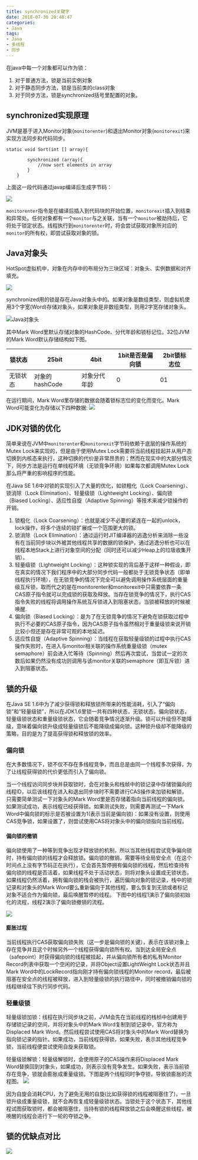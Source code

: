 ```yaml
---
title: synchronized关键字
date: 2018-07-30 20:48:47
categories: 
- Java
tags:
- Java
- 多线程
- 同步
---
```


在java中每一个对象都可以作为锁：

1. 对于普通方法，锁是当前实例对象
2. 对于静态同步方法，锁是当前类的class对象
3. 对于同步方法，锁是synchronized括号里配置的对象。


## synchronized实现原理
JVM是基于进入Monitor对象(`monitorenter`)和退出Monitor对象(`monitorexit`)来实现方法同步和代码同步。

```
static void Sort(int [] array){

		synchronized (array){
			//now sort elements in array
		}
	}
```

上面这一段代码通过javap编译后生成字节码：

![](synchronized关键字/synchronized.png)

`monitorenter`指令是在编译后插入到代码块的开始位置，`monitorexit`插入到结束和异常处。任何对象都有一个`monitor`与之关联，当有一个`monitor`被劫持后，它将处于锁定状态。线程执行到`monitorenter`时，将会尝试获取对象所对应的`monitor`的所有权，即尝试获取对象的锁。

## Java对象头

HotSpot虚拟机中，对象在内存中的布局分为三块区域：对象头、实例数据和对齐填充。

![](synchronized关键字/javahead.png)

synchronized用的锁是存在Java对象头中的。如果对象是数组类型，则虚拟机使用3个字宽(Word)存储对象头，如果对象是非数组类型，则用2字宽存储对象头。

![Java对象头](synchronized关键字/java_head2.png)

其中Mark Word里默认存储对象的HashCode、分代年龄和锁标记位。32位JVM的Mark Word默认存储结构如下图。

锁状态    | 25bit       | 4bit        |1bit是否是偏向锁 |2bit锁标志位
------   | -------     |-----------  |---------------|-----------
无锁状态  | 对象的hashCode|对象分代年龄  |       0       | 01

在运行期间，Mark Word里存储的数据会随着锁标志位的变化而变化。Mark Word可能变化为存储以下四种数据:
![](synchronized关键字/mark_word.png)

## JDK对锁的优化

简单来说在JVM中`monitorenter`和`monitorexit`字节码依赖于底层的操作系统的Mutex Lock来实现的，但是由于使用Mutex Lock需要将当前线程挂起并从用户态切换到内核态来执行，这种切换的代价是非常昂贵的；然而在现实中的大部分情况下，同步方法是运行在单线程环境（无锁竞争环境）如果每次都调用Mutex Lock那么将严重的影响程序的性能。

在Java SE 1.6中对锁的实现引入了大量的优化，如锁粗化（Lock Coarsening）、锁消除（Lock Elimination）、轻量级锁（Lightweight Locking）、偏向锁（Biased Locking）、适应性自旋（Adaptive Spinning）等技术来减少锁操作的开销。

1. 锁粗化（Lock Coarsening）：也就是减少不必要的紧连在一起的unlock，lock操作，将多个连续的锁扩展成一个范围更大的锁。
2. 锁消除（Lock Elimination）：通过运行时JIT编译器的逃逸分析来消除一些没有在当前同步块以外被其他线程共享的数据的锁保护，通过逃逸分析也可以在线程本地Stack上进行对象空间的分配（同时还可以减少Heap上的垃圾收集开销）。
3. 轻量级锁（Lightweight Locking）：这种锁实现的背后基于这样一种假设，即在真实的情况下我们程序中的大部分同步代码一般都处于无锁竞争状态（即单线程执行环境），在无锁竞争的情况下完全可以避免调用操作系统层面的重量级互斥锁，取而代之的是在monitorenter和monitorexit中只需要依靠一条CAS原子指令就可以完成锁的获取及释放。当存在锁竞争的情况下，执行CAS指令失败的线程将调用操作系统互斥锁进入到阻塞状态，当锁被释放的时候被唤醒.
4. 偏向锁（Biased Locking）：是为了在无锁竞争的情况下避免在锁获取过程中执行不必要的CAS原子指令，因为CAS原子指令虽然相对于重量级锁来说开销比较小但还是存在非常可观的本地延迟。
5. 适应性自旋（Adaptive Spinning）：当线程在获取轻量级锁的过程中执行CAS操作失败时，在进入与monitor相关联的操作系统重量级锁（mutex semaphore）前会进入忙等待（Spinning）然后再次尝试，当尝试一定的次数后如果仍然没有成功则调用与该monitor关联的semaphore（即互斥锁）进入到阻塞状态。


## 锁的升级

在Java SE 1.6中为了减少获得锁和释放锁所带来的性能消耗，引入了“偏向锁”和“轻量级锁”，所以在JDK1.6里锁一共有四种状态，无锁状态，偏向锁状态，轻量级锁状态和重量级锁状态，它会随着竞争情况逐渐升级。锁可以升级但不能降级，意味着偏向锁升级成轻量级锁后不能降级成偏向锁。这种锁升级却不能降级的策略，目的是为了提高获得锁和释放锁的效率。

###  偏向锁
在大多数情况下，锁不仅不存在多线程竞争，而且总是由同一个线程多次获得，为了让线程获得锁的代价更低而引入了偏向锁。

当一个线程访问同步块并获取锁时，会在对象头和栈帧中的锁记录中存储锁偏向的线程ID，以后该线程在进入和退出同步块时不需要进行CAS操作来加锁和解锁，只需要简单测试一下对象头的Mark Word里是否存储着指向当前线程的偏向锁。如果测试成功，表示线程已经获得锁。如果测试失败，则需要再测试一下Mark Word中偏向锁的标示是否被设置为1(表示当前是偏向锁)：如果没有设置，则使用CAS竞争锁，如果设置了，则尝试使用CAS将对象头中的偏向锁指向当前线程。

#### 偏向锁的撤销

偏向锁使用了一种等到竞争出现才释放锁的机制，所以当其他线程尝试竞争偏向锁时，持有偏向锁的线程才会释放锁。偏向锁的撤销，需要等待全局安全点（在这个时间点上没有字节码正在执行），它会首先暂停拥有偏向锁的线程，然后检查持有偏向锁的线程是否活着，如果线程不处于活动状态，则将对象头设置成无锁状态，如果线程仍然活着，拥有偏向锁的栈会被执行，遍历偏向对象的锁记录，栈中的锁记录和对象头的Mark Word要么重新偏向于其他线程，要么恢复到无锁或者标记对象不适合作为偏向锁，最后唤醒暂停的线程。
下图中的线程1演示了偏向锁初始化的流程，线程2演示了偏向锁撤销的流程。

![](synchronized关键字/biased_lock.png)

#### 膨胀过程

当前线程执行CAS获取偏向锁失败（这一步是偏向锁的关键），表示在该锁对象上存在竞争并且这个时候另外一个线程获得偏向锁所有权。当到达全局安全点（safepoint）时获得偏向锁的线程被挂起，并从偏向锁所有者的私有Monitor Record列表中获取一个空闲的记录，并将Object设置LightWeight Lock状态并且Mark Word中的LockRecord指向刚才持有偏向锁线程的Monitor record，最后被阻塞在安全点的线程被释放，进入到轻量级锁的执行路径中，同时被撤销偏向锁的线程继续往下执行同步代码。

### 轻量级锁

轻量级锁加锁：线程在执行同步块之前，JVM会先在当前线程的栈桢中创建用于存储锁记录的空间，并将对象头中的Mark Word复制到锁记录中，官方称为Displaced Mark Word。然后线程尝试使用CAS将对象头中的Mark Word替换为指向锁记录的指针。如果成功，当前线程获得锁，如果失败，表示其他线程竞争锁，当前线程便尝试使用自旋来获取锁。

轻量级锁解锁：轻量级解锁时，会使用原子的CAS操作来将Displaced Mark Word替换回到对象头，如果成功，则表示没有竞争发生。如果失败，表示当前锁存在竞争，锁就会膨胀成重量级锁。下图是两个线程同时争夺锁，导致锁膨胀的流程图。
![](synchronized关键字/lightweight_lock.png)

因为自旋会消耗CPU，为了避免无用的自旋(比如获得锁的线程被阻塞住了)，一旦锁升级成重量级锁，就不会再恢复成轻量级锁状态。当锁处于这个状态下，其他线程试图获取锁时，都会被阻塞住，当持有锁的线程释放锁之后会唤醒这些线程，被唤醒的线程会进行下一轮的夺锁之争。

## 锁的优缺点对比

![](synchronized关键字/lock.png)


